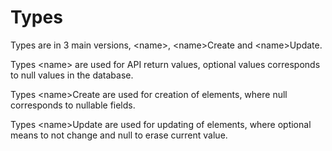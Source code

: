 # Types

Types are in 3 main versions, \<name>, \<name>Create and \<name>Update.

Types \<name> are used for API return values, optional values corresponds to null values in the database. 

Types \<name>Create are used for creation of elements, where null corresponds to nullable fields.

Types \<name>Update are used for updating of elements, where optional means to not change and null to erase current value.
